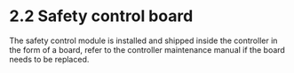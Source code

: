 ﻿# 2.2 Safety control board

The safety control module is installed and shipped inside the controller in the form of a board, refer to the controller maintenance manual if the board needs to be replaced.